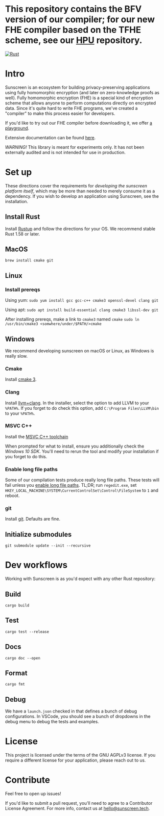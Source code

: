 # This repository contains the BFV version of our compiler; for our new FHE compiler based on the TFHE scheme, see our [HPU](https://github.com/Sunscreen-tech/hpu/) repository.


[![Rust](https://github.com/Sunscreen-tech/Sunscreen/workflows/CI/badge.svg)](https://github.com/Sunscreen-tech/Sunscreen/actions/workflows/rust.yml)

# Intro

Sunscreen is an ecosystem for building privacy-preserving applications using fully homomorphic encryption (and later on zero-knowledge proofs as well). Fully homomorphic encryption (FHE) is a special kind of encryption scheme that allows anyone to perform computations directly on encrypted data. Since it's quite hard to write FHE programs, we've created a "compiler" to make this process easier for developers.

If you'd like to try out our FHE compiler before downloading it, we offer [a playground](https://playground.sunscreen.tech).

Extensive documentation can be found [here](https://docs.sunscreen.tech).

*WARNING!* This library is meant for experiments only. It has not been externally audited and is not intended for use in production. 

# Set up
These directions cover the requirements for *developing the sunscreen platform itself*, which may be more than needed to merely consume it as a dependency. If you wish to develop an application using Sunscreen, see the installation.

## Install Rust
Install [Rustup](https://rustup.rs/) and follow the directions for your OS. We recommend stable Rust 1.58 or later.

## MacOS
```brew install cmake git```

## Linux
### Install prereqs
Using yum:
```sudo yum install gcc gcc-c++ cmake3 openssl-devel clang git```

Using apt:
```sudo apt install build-essential clang cmake3 libssl-dev git```

After installing prereqs, make a link to `cmake3` named `cmake`
```sudo ln /usr/bin/cmake3 <somwhere/under/$PATH/>cmake```

## Windows
We recommend developing sunscreen on macOS or Linux, as Windows is really slow.

### Cmake
Install [cmake 3](https://github.com/Kitware/CMake/releases/download/v3.23.0-rc2/cmake-3.23.0-rc2-windows-x86_64.msi).

### Clang
Install [llvm+clang](https://github.com/llvm/llvm-project/releases/download/llvmorg-13.0.0/LLVM-13.0.0-win64.exe). In the installer, select the option to add LLVM to your `%PATH%`. If you forget to do check this option, add `C:\Program Files\LLVM\bin` to your `%PATH%`.

### MSVC C++
Install the [MSVC C++ toolchain](https://aka.ms/vs/17/release/vs_BuildTools.exe)

When prompted for what to install, ensure you additionally check the *Windows 10 SDK*. You'll need to rerun the tool and modify your installation if you forget to do this.

### Enable long file paths
Some of our compilation tests produce really long file paths. These tests will fail unless you [enable long file paths](https://www.howtogeek.com/266621/how-to-make-windows-10-accept-file-paths-over-260-characters/). TL;DR; run `regedit.exe`, set `HKEY_LOCAL_MACHINE\SYSTEM\CurrentControlSet\Control\FileSystem` to `1` and reboot.

### git
Install [git](https://git-scm.com/download/win). Defaults are fine.

## Initialize submodules
```
git submodule update --init --recursive
```

# Dev workflows
Working with Sunscreen is as you'd expect with any other Rust repository:

## Build
```cargo build```

## Test
```cargo test --release```

## Docs
```cargo doc --open```

## Format
```cargo fmt```

## Debug
We have a `launch.json` checked in that defines a bunch of debug configurations. In VSCode, you should see a bunch of dropdowns in the debug menu to debug the tests and examples.

# License
This project is licensed under the terms of the GNU AGPLv3 license. If you require a different license for your application, please reach out to us.

# Contribute
Feel free to open up issues!

If you'd like to submit a pull request, you'll need to agree to a Contributor License Agreement. For more info, contact us at hello@sunscreen.tech.
